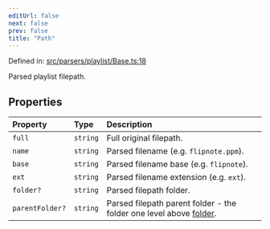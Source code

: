 ```yaml
---
editUrl: false
next: false
prev: false
title: "Path"
---
```


Defined in: [src/parsers/playlist/Base.ts:18](https://github.com/jaames/flipnote.js/blob/70a96e94737c1e7105e9b3794d97b5baff2fd78b/src/parsers/playlist/Base.ts#L18)

Parsed playlist filepath.

## Properties

| Property | Type | Description |
| :------ | :------ | :------ |
| <a id="full"></a> `full` | `string` | Full original filepath. |
| <a id="name"></a> `name` | `string` | Parsed filename (e.g. `flipnote.ppm`). |
| <a id="base"></a> `base` | `string` | Parsed filename base (e.g. `flipnote`). |
| <a id="ext"></a> `ext` | `string` | Parsed filename extension (e.g. `ext`). |
| <a id="folder"></a> `folder?` | `string` | Parsed filepath folder. |
| <a id="parentfolder"></a> `parentFolder?` | `string` | Parsed filepath parent folder - the folder one level above [folder](../../../../../../../../api/namespaces/playlist/interfaces/path/#folder). |
